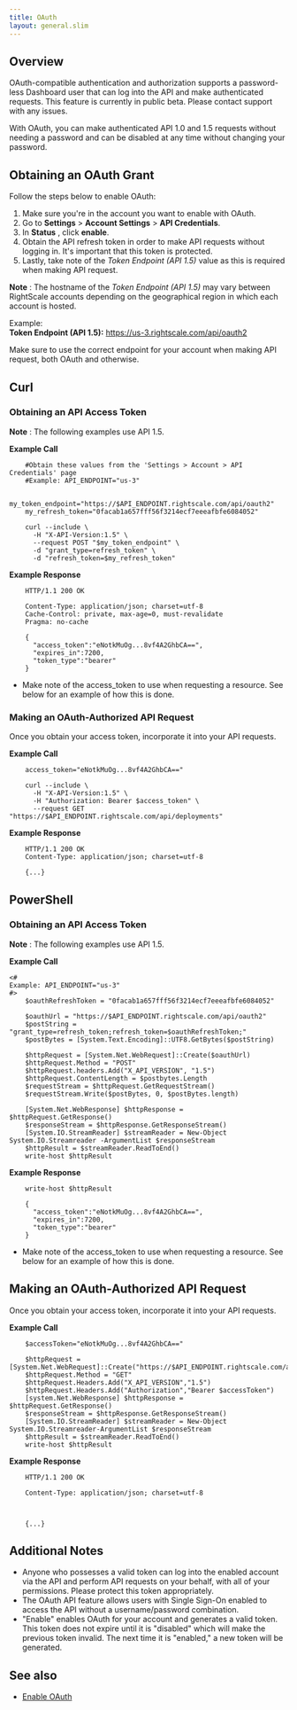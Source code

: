 ```yaml
---
title: OAuth
layout: general.slim
---
```


## Overview

OAuth-compatible authentication and authorization supports a password-less Dashboard user that can log into the API and make authenticated requests. This feature is currently in public beta. Please contact support with any issues.

With OAuth, you can make authenticated API 1.0 and 1.5 requests without needing a password and can be disabled at any time without changing your password.

## Obtaining an OAuth Grant

Follow the steps below to enable OAuth:

1. Make sure you're in the account you want to enable with OAuth.
2. Go to **Settings** > **Account Settings** > **API Credentials**.
3. In **Status** , click **enable**.
4. Obtain the API refresh token in order to make API requests without logging in. It's important that this token is protected.
5. Lastly, take note of the *Token Endpoint (API 1.5)* value as this is required when making API request.

**Note** : The hostname of the *Token Endpoint (API 1.5)* may vary between RightScale accounts depending on the geographical region in which each account is hosted. 

Example:
<br>**Token Endpoint (API 1.5):** 	https://us-3.rightscale.com/api/oauth2 

Make sure to use the correct endpoint for your account when making API request, both OAuth and otherwise.

## Curl

### Obtaining an API Access Token

**Note** : The following examples use API 1.5.

**Example Call**

~~~
    #Obtain these values from the 'Settings > Account > API Credentials' page
    #Example: API_ENDPOINT="us-3"

    my_token_endpoint="https://$API_ENDPOINT.rightscale.com/api/oauth2"
    my_refresh_token="0facab1a657fff56f3214ecf7eeeafbfe6084052"

    curl --include \
      -H "X-API-Version:1.5" \
      --request POST "$my_token_endpoint" \
      -d "grant_type=refresh_token" \
      -d "refresh_token=$my_refresh_token"
~~~

**Example Response**

~~~
    HTTP/1.1 200 OK

    Content-Type: application/json; charset=utf-8
    Cache-Control: private, max-age=0, must-revalidate
    Pragma: no-cache

    {
      "access_token":"eNotkMuOg...8vf4A2GhbCA==",
      "expires_in":7200,
      "token_type":"bearer"
    }
~~~

- Make note of the access_token to use when requesting a resource. See below for an example of how this is done.

### Making an OAuth-Authorized API Request

Once you obtain your access token, incorporate it into your API requests.

**Example Call**

~~~
    access_token="eNotkMuOg...8vf4A2GhbCA=="

    curl --include \
      -H "X-API-Version:1.5" \
      -H "Authorization: Bearer $access_token" \
      --request GET "https://$API_ENDPOINT.rightscale.com/api/deployments"
~~~

**Example Response**

~~~
    HTTP/1.1 200 OK
    Content-Type: application/json; charset=utf-8

    {...}
~~~

## PowerShell

### Obtaining an API Access Token

**Note** : The following examples use API 1.5.

**Example Call**

~~~
<#
Example: API_ENDPOINT="us-3"
#>
    $oauthRefreshToken = "0facab1a657fff56f3214ecf7eeeafbfe6084052"
    
    $oauthUrl = "https://$API_ENDPOINT.rightscale.com/api/oauth2"
    $postString = "grant_type=refresh_token;refresh_token=$oauthRefreshToken;"
    $postBytes = [System.Text.Encoding]::UTF8.GetBytes($postString)

    $httpRequest = [System.Net.WebRequest]::Create($oauthUrl)
    $httpRequest.Method = "POST"
    $httpRequest.headers.Add("X_API_VERSION", "1.5")
    $httpRequest.ContentLength = $postbytes.Length
    $requestStream = $httpRequest.GetRequestStream()
    $requestStream.Write($postBytes, 0, $postBytes.length)

    [System.Net.WebResponse] $httpResponse = $httpRequest.GetResponse()
    $responseStream = $httpResponse.GetResponseStream()
    [System.IO.StreamReader] $streamReader = New-Object System.IO.Streamreader -ArgumentList $responseStream
    $httpResult = $streamReader.ReadToEnd()
    write-host $httpResult
~~~

**Example Response**

~~~
    write-host $httpResult

    {
      "access_token":"eNotkMuOg...8vf4A2GhbCA==",
      "expires_in":7200,
      "token_type":"bearer"
    }
~~~

- Make note of the access_token to use when requesting a resource. See below for an example of how this is done.

## Making an OAuth-Authorized API Request

Once you obtain your access token, incorporate it into your API requests.

**Example Call**

~~~
    $accessToken="eNotkMuOg...8vf4A2GhbCA=="

    $httpRequest = [System.Net.WebRequest]::Create("https://$API_ENDPOINT.rightscale.com/api/deployments")
    $httpRequest.Method = "GET"
    $httpRequest.Headers.Add("X_API_VERSION","1.5")
    $httpRequest.Headers.Add("Authorization","Bearer $accessToken")
    [system.Net.WebResponse] $httpResponse = $httpRequest.GetResponse()
    $responseStream = $httpResponse.GetResponseStream()
    [System.IO.StreamReader] $streamReader = New-Object System.IO.Streamreader-ArgumentList $responseStream
    $httpResult = $streamReader.ReadToEnd()
    write-host $httpResult
~~~

**Example Response**

~~~
    HTTP/1.1 200 OK

    Content-Type: application/json; charset=utf-8



    {...}
~~~

## Additional Notes

- Anyone who possesses a valid token can log into the enabled account via the API and perform API requests on your behalf, with all of your permissions. Please protect this token appropriately.
- The OAuth API feature allows users with Single Sign-On enabled to access the API without a username/password combination.
- "Enable" enables OAuth for your account and generates a valid token. This token does not expire until it is "disabled" which will make the previous token invalid. The next time it is "enabled," a new token will be generated.

## See also

- [Enable OAuth](/cm/dashboard/settings/account/enable_oauth.html)
